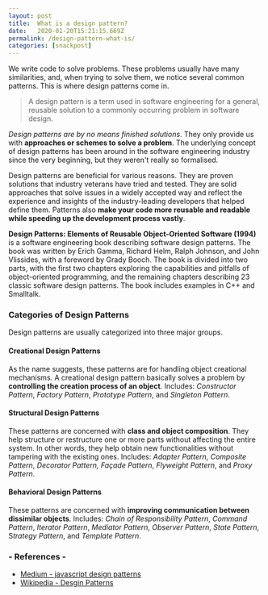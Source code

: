 ```yaml
---
layout: post
title:  What is a design pattern?
date:   2020-01-20T15:21:15.669Z
permalink: /design-pattern-what-is/
categories: [snackpost]
---
```

We write code to solve problems. These problems usually have many similarities, and, when trying to solve them, we notice several common patterns. This is where design patterns come in.

> A design pattern is a term used in software engineering for a general, reusable solution to a commonly occurring problem in software design.

*Design patterns are by no means finished solutions*. They only provide us with **approaches or schemes to solve a problem**. The underlying concept of design patterns has been around in the software engineering industry since the very beginning, but they weren't really so formalised. 

Design patterns are beneficial for various reasons. They are proven solutions that industry veterans have tried and tested. They are solid approaches that solve issues in a widely accepted way and reflect the experience and insights of the industry-leading developers that helped define them. Patterns also **make your code more reusable and readable while speeding up the development process vastly**.

**Design Patterns: Elements of Reusable Object-Oriented Software (1994)** is a software engineering book describing software design patterns. The book was written by Erich Gamma, Richard Helm, Ralph Johnson, and John Vlissides, with a foreword by Grady Booch. The book is divided into two parts, with the first two chapters exploring the capabilities and pitfalls of object-oriented programming, and the remaining chapters describing 23 classic software design patterns. The book includes examples in C++ and Smalltalk.

### Categories of Design Patterns
Design patterns are usually categorized into three major groups.

#### Creational Design Patterns
As the name suggests, these patterns are for handling object creational mechanisms. A creational design pattern basically solves a problem by **controlling the creation process of an object**.
Includes: *Constructor Pattern*, *Factory Pattern*, *Prototype Pattern*, and *Singleton Pattern*.

#### Structural Design Patterns
These patterns are concerned with **class and object composition**. They help structure or restructure one or more parts without affecting the entire system. In other words, they help obtain new functionalities without tampering with the existing ones.
Includes: *Adapter Pattern*, *Composite Pattern*, *Decorator Pattern,* *Façade Pattern*, *Flyweight Pattern*, and *Proxy Pattern*.

#### Behavioral Design Patterns
These patterns are concerned with **improving communication between dissimilar objects**.
Includes: *Chain of Responsibility Pattern*, *Command Pattern*, *Iterator Pattern*, *Mediator Pattern*, *Observer Pattern*, *State Pattern*, S*trategy Pattern*, and *Template Pattern*.


### - References -

- [Medium - javascript design patterns](https://medium.com/better-programming/javascript-design-patterns-25f0faaaa15?)
- [Wikipedia - Desgin Patterns](https://en.wikipedia.org/wiki/Design_Patterns)
